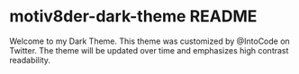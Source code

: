 # motiv8der-dark-theme README

Welcome to my Dark Theme. This theme was customized by @IntoCode on Twitter. The theme will be updated over time and emphasizes high contrast readability. 